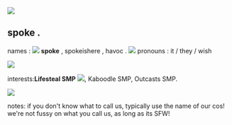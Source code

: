 ![](https://64.media.tumblr.com/82af8e0fdd6335a58d732929f6b08527/3cc6d87223ab52d6-f7/s640x960/2683f18e4ae684fff273eb28cb735ece4a35e6da.gifv)
## spoke .
names : ![](https://media.discordapp.net/attachments/1255170234269302857/1294533233568124980/image0.gif?ex=670b5b86&is=670a0a06&hm=3dbccf12857f126a35db7ce996fe9dbe658a050c64d853e905a7980867630690&) **spoke** , spokeishere , havoc . ![](https://files.catbox.moe/axekow.gif)
pronouns : it / they / wish

![](https://64.media.tumblr.com/82af8e0fdd6335a58d732929f6b08527/3cc6d87223ab52d6-f7/s640x960/2683f18e4ae684fff273eb28cb735ece4a35e6da.gifv)

interests:**Lifesteal SMP** ![](https://64.media.tumblr.com/d270bab20f86b88773c35b9788ab3de1/069a8b3f7aab83fd-9f/s75x75_c1/0dbeb07ca43656599da31bf3c194079669967bb1.gifv), Kaboodle SMP, Outcasts SMP.

![](https://64.media.tumblr.com/82af8e0fdd6335a58d732929f6b08527/3cc6d87223ab52d6-f7/s640x960/2683f18e4ae684fff273eb28cb735ece4a35e6da.gifv)

notes: if you don't know what to call us, typically use the name of our cos! we're not fussy on what you call us, as long as its SFW!
